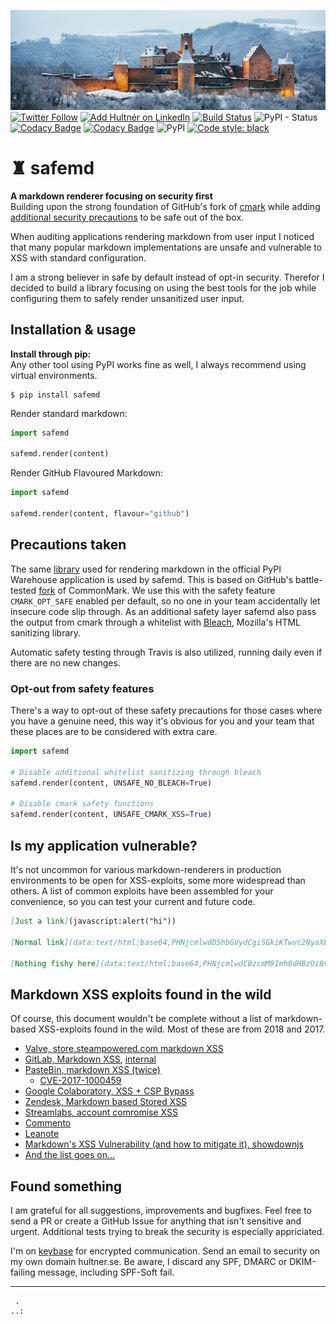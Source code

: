 ![safemd](resources/castle_wide.jpg) 
[![Twitter Follow](https://img.shields.io/twitter/follow/ahultner.svg?style=social&label=Follow)](https://twitter.com/ahultner)
[![Add Hultnér on LinkedIn](https://img.shields.io/badge/linkedin-hultner-blue.svg)](https://www.linkedin.com/in/hultner/)
[![Build Status](https://travis-ci.org/Hultner/safemd.svg?branch=master)](https://travis-ci.org/Hultner/safemd)
![PyPI - Status](https://img.shields.io/pypi/status/safemd.svg)
[![Codacy Badge](https://api.codacy.com/project/badge/Grade/21872a9d5f154750b457e6207a83298d)](https://www.codacy.com/app/Hultner/safemd?utm_source=github.com&amp;utm_medium=referral&amp;utm_content=Hultner/safemd&amp;utm_campaign=Badge_Grade)
[![Codacy Badge](https://api.codacy.com/project/badge/Coverage/21872a9d5f154750b457e6207a83298d)](https://www.codacy.com/app/Hultner/safemd?utm_source=github.com&amp;utm_medium=referral&amp;utm_content=Hultner/safemd&amp;utm_campaign=Badge_Coverage)
![PyPI](https://img.shields.io/pypi/v/safemd.svg)
[![Code style: black](https://img.shields.io/badge/code%20style-black-000000.svg)](https://github.com/ambv/black)
<!--
![PyPI - Python Version](https://img.shields.io/pypi/pyversions/safemd.svg)
[![GitHub license](https://img.shields.io/github/license/Hultner/safemd.svg)](https://github.com/Hultner/safemd/blob/master/LICENSE)-->
# ♜ safemd
**A markdown renderer focusing on security first**  
Building upon the strong foundation of GitHub's fork of [cmark][] while adding
[additional security precautions](#precautions-taken) to be safe out of the box. 

When auditing applications rendering markdown from user input I noticed that
many popular markdown implementations are unsafe and vulnerable to XSS with
standard configuration. 

I am a strong believer in safe by default instead of opt-in security. Therefor 
I decided to build a library focusing on using the best tools for the job while
configuring them to safely render unsanitized user input. 

## Installation & usage
**Install through pip:**  
Any other tool using PyPI works fine as well, I always recommend using virtual
environments.
```shell
$ pip install safemd
```

Render standard markdown:
```python
import safemd

safemd.render(content)
```

Render GitHub Flavoured Markdown:
```python
import safemd

safemd.render(content, flavour="github")
```

## Precautions taken
The same [library][cmarkgfm] used for rendering markdown in the official PyPI 
Warehouse application is used by safemd. This is based on GitHub's 
battle-tested [fork][cmark] of CommonMark. We use this with the safety feature 
`CMARK_OPT_SAFE` enabled per default, so no one in your team accidentally let
insecure code slip through. As an additional safety layer safemd also pass the
output from cmark through a whitelist with [Bleach][bleach], Mozilla's HTML sanitizing
library. 

Automatic safety testing through Travis is also utilized, running daily even if
there are no new changes.

### Opt-out from safety features
There's a way to opt-out of these safety precautions for those cases where you 
have a genuine need, this way it's obvious for you and your team that these
places are to be considered with extra care.
```python
import safemd

# Disable additional whitelist sanitizing through bleach
safemd.render(content, UNSAFE_NO_BLEACH=True)

# Disable cmark safety functions
safemd.render(content, UNSAFE_CMARK_XSS=True)

```

## Is my application vulnerable? 
It's not uncommon for various markdown-renderers in production environments to
be open for XSS-exploits, some more widespread than others. A list of common
exploits have been assembled for your convenience, so you can test your current
and future code.
```md
[Just a link](javascript:alert("hi"))

[Normal link](data:text/html;base64,PHNjcmlwdD5hbGVydCgiSGkiKTwvc2NyaXB0Pgo=) 

[Nothing fishy here](data:text/html;base64,PHNjcmlwdCBzcmM9Imh0dHBzOi8vZ2lzdGNkbi5naXRoYWNrLmNvbS9IdWx0bmVyL2JjMDIzOGJkOWIxZDI4M2JhMWM5NDczZjU0M2ZmZjc4L3Jhdy9kM2U5YWFkYTdlMGRlNzFkNmNlYTY1MDVmMTljZGE2NjE1MmE0MDFlL2hpLmpzIiBpbnRlZ3JpdHk9InNoYTM4NC0yaGZ6aFlkelB1SGd0S1E2Vk96UGlNbEN2Nzl3WDM1NzdxTDR3eWpmNWhMYkEvcW1BZHhCbXdxNGl6YXRwRy93IiBjcm9zc29yaWdpbj0iYW5vbnltb3VzIj48L3NjcmlwdD4=)
```

## Markdown XSS exploits found in the wild
Of course, this document wouldn't be complete without a list of markdown-based
XSS-exploits found in the wild. Most of these are from 2018 and 2017.
  - [Valve, store.steampowered.com markdown XSS](https://hackerone.com/reports/313250)
  - [GitLab, Markdown XSS](https://hackerone.com/reports/270999), [internal](https://about.gitlab.com/2017/10/17/gitlab-10-dot-0-dot-4-security-release/)
  - [PasteBin, markdown XSS (twice)](https://medium.com/@Nhoya/xss-in-pastebin-com-via-unsanitized-output-e216190b7949)
    - [CVE-2017-1000459](https://www.cvedetails.com/cve/CVE-2017-1000459/)
  - [Google Colaboratory, XSS + CSP Bypass](https://blog.bentkowski.info/2018/06/xss-in-google-colaboratory-csp-bypass.html)
  - [Zendesk, Markdown based Stored XSS](https://blog.0daylabs.com/2016/02/15/stored-xss-on-zendesk/)
  - [Streamlabs, account comromise XSS](https://blog.rockhouse.ga/2017/12/31/streamlabs-stored-xss-in-donation-page-leading-to-account-compromise-and-my-first-reward/)
  - [Commento](https://github.com/adtac/commento-ce/issues/154)
  - [Leanote](https://github.com/leanote/leanote/issues/719)
  - [Markdown's XSS Vulnerability (and how to mitigate it), showdownjs](https://github.com/showdownjs/showdown/wiki/Markdown%27s-XSS-Vulnerability-%28and-how-to-mitigate-it%29)
  - [And the list goes on…](https://www.google.com/search?q=markdown+xss)

## Found something
I am grateful for all suggestions, improvements and bugfixes. Feel free to send
a PR or create a GitHub Issue for anything that isn't sensitive and urgent.
Additional tests trying to break the security is especially appriciated.

I'm on [keybase](https://keybase.io/encrypt#hultner) for encrypted communication. 
Send an email to security on my own domain hultner.se. Be aware, I discard any
SPF, DMARC or DKIM-failing message, including SPF-Soft fail.

---
```
 .
..:
```

[cmark]: https://github.com/github/cmark-gfm
[cmarkgfm]: https://github.com/theacodes/cmarkgfm
[bleach]: https://github.com/mozilla/bleach
